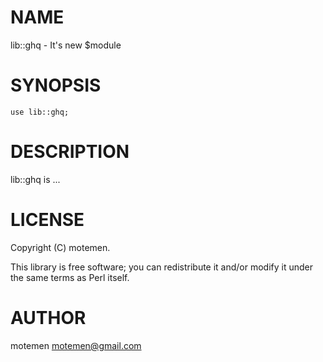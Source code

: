 # NAME

lib::ghq - It's new $module

# SYNOPSIS

    use lib::ghq;

# DESCRIPTION

lib::ghq is ...

# LICENSE

Copyright (C) motemen.

This library is free software; you can redistribute it and/or modify
it under the same terms as Perl itself.

# AUTHOR

motemen <motemen@gmail.com>
